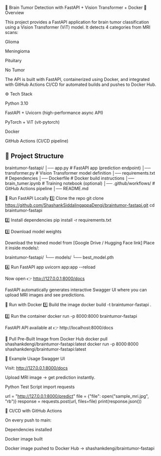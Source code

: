 🧠 Brain Tumor Detection with FastAPI + Vision Transformer + Docker
📌 Overview

This project provides a FastAPI application for brain tumor classification using a Vision Transformer (ViT) model.
It detects 4 categories from MRI scans:

Glioma

Meningioma

Pituitary

No Tumor

The API is built with FastAPI, containerized using Docker, and integrated with GitHub Actions CI/CD for automated builds and pushes to Docker Hub.

⚙️ Tech Stack

Python 3.10

FastAPI + Uvicorn (high-performance async API)

PyTorch + ViT (vit-pytorch)

Docker

GitHub Actions (CI/CD pipeline)

## 📂 Project Structure
braintumor-fastapi/
│── app.py # FastAPI app (prediction endpoint)
│── transformer.py # Vision Transformer model definition
│── requirements.txt # Dependencies
│── Dockerfile # Docker build instructions
│── brain_tumer.ipynb # Training notebook (optional)
│── .github/workflows/ # GitHub Actions pipeline
│── README.md

🚀 Run FastAPI Locally
1️⃣ Clone the repo
git clone https://github.com/ShashankSiddalingappaDengi/braintumor-fastapi.git
cd braintumor-fastapi

2️⃣ Install dependencies
pip install -r requirements.txt

3️⃣ Download model weights

Download the trained model from [Google Drive / Hugging Face link]
Place it inside models/:

braintumor-fastapi/
└── models/
    └── best_model.pth

4️⃣ Run FastAPI app
uvicorn app:app --reload


Now open 👉 http://127.0.0.1:8000/docs

FastAPI automatically generates interactive Swagger UI where you can upload MRI images and see predictions.

🐳 Run with Docker
1️⃣ Build the image
docker build -t braintumor-fastapi .

2️⃣ Run the container
docker run -p 8000:8000 braintumor-fastapi


FastAPI API available at 👉 http://localhost:8000/docs

🐳 Pull Pre-Built Image from Docker Hub
docker pull shashankdengi/braintumor-fastapi:latest
docker run -p 8000:8000 shashankdengi/braintumor-fastapi:latest

📸 Example Usage
Swagger UI

Visit: http://127.0.0.1:8000/docs

Upload MRI image → get prediction instantly.

Python Test Script
import requests

url = "http://127.0.0.1:8000/predict"
file = {"file": open("sample_mri.jpg", "rb")}
response = requests.post(url, files=file)
print(response.json())

🔄 CI/CD with GitHub Actions

On every push to main:

Dependencies installed

Docker image built

Docker image pushed to Docker Hub → shashankdengi/braintumor-fastapi